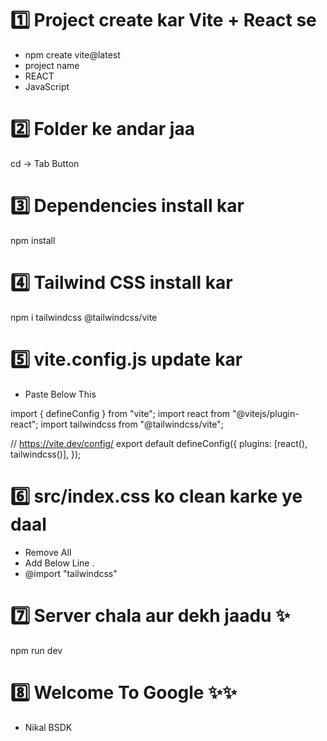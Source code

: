 # 1️⃣ Project create kar Vite + React se

- npm create vite@latest 
- project name
- REACT
- JavaScript






# 2️⃣ Folder ke andar jaa
cd  ->  Tab Button 





# 3️⃣ Dependencies install kar
npm install




# 4️⃣ Tailwind CSS install kar
npm i tailwindcss  @tailwindcss/vite


  

# 5️⃣ vite.config.js update kar

- Paste Below This

import { defineConfig } from "vite";
import react from "@vitejs/plugin-react";
import tailwindcss from "@tailwindcss/vite";

// https://vite.dev/config/
export default defineConfig({
  plugins: [react(), tailwindcss()],
});






# 6️⃣ src/index.css ko clean karke ye daal

- Remove All
- Add Below Line .
- @import "tailwindcss"




# 7️⃣ Server chala aur dekh jaadu ✨
npm run dev



# 8️⃣ Welcome To Google ✨✨
- Nikal BSDK 
